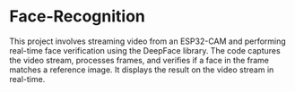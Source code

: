 # Face-Recognition

This project involves streaming video from an ESP32-CAM and performing real-time face verification using the DeepFace library. The code captures the video stream, processes frames, and verifies if a face in the frame matches a reference image. It displays the result on the video stream in real-time.
